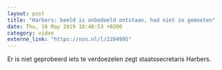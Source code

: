 ```yaml
---
layout: post
title: "Harbers: beeld is onbedoeld ontstaan, had niet zo gemoeten"
date: Thu, 16 May 2019 18:48:53 +0200
category: video
externe_link: "https://nos.nl/l/2284995"
---
```


Er is niet geprobeerd iets te verdoezelen zegt staatssecretaris Harbers.
